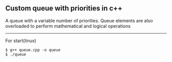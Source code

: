 ## Custom queue with priorities in c++
A queue with a variable number of priorities. Queue elements are also overloaded to perform mathematical and logical operations
***
For start(linux)
```shell
$ g++ queue.cpp -o queue
$ ./queue
```